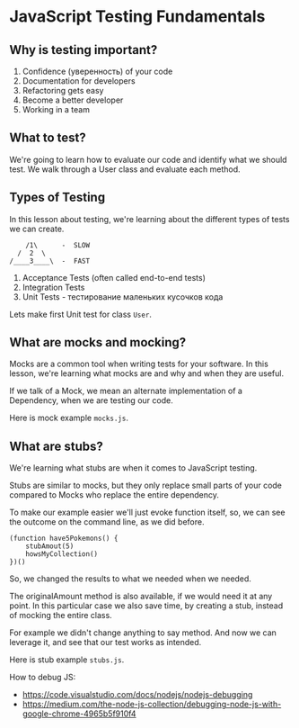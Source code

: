 # JavaScript Testing Fundamentals

## Why is testing important?
1. Confidence (уверенность) of your code
2. Documentation for developers
3. Refactoring gets easy
4. Become a better developer
5. Working in a team

## What to test?
We're going to learn how to evaluate our code and identify what we should test. We walk through a User class and evaluate each method.

## Types of Testing
In this lesson about testing, we're learning about the different types of tests we can create.

```
    /1\      -  SLOW
  /  2  \
/____3____\  -  FAST
```

1. Acceptance Tests (often called end-to-end tests)
2. Integration Tests
3. Unit Tests - тестирование маленьких кусочков кода

Lets make first Unit test for class `User`.

## What are mocks and mocking?
Mocks are a common tool when writing tests for your software. In this lesson, we're learning what mocks are and why and when they are useful.

If we talk of a Mock, we mean an alternate implementation of a Dependency, when we are testing our code.

Here is mock example `mocks.js`.

## What are stubs?
We're learning what stubs are when it comes to JavaScript testing.

Stubs are similar to mocks, but they only replace small parts of your code compared to Mocks who replace the entire dependency.

To make our example easier we'll just evoke function itself, so, we can see the outcome
on the command line, as we did before.
```
(function have5Pokemons() {
    stubAmout(5)
    howsMyCollection()
})()
```
So, we changed the results to what we needed when we needed.

The originalAmount method is also available, if we would need it at any point. In this particular case we also save time, by creating a stub, instead of mocking the entire class.

For example we didn't change anything to say method. And now we can leverage it, and see that our test works as intended.

Here is stub example `stubs.js`.

How to debug JS:
- https://code.visualstudio.com/docs/nodejs/nodejs-debugging
- https://medium.com/the-node-js-collection/debugging-node-js-with-google-chrome-4965b5f910f4
